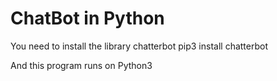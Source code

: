 # ChatBot in Python

You need to install the library chatterbot
 pip3 install chatterbot
 
And this program runs on Python3
